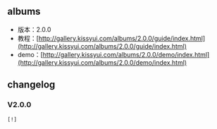 ## albums

* 版本：2.0.0
* 教程：[http://gallery.kissyui.com/albums/2.0.0/guide/index.html](http://gallery.kissyui.com/albums/2.0.0/guide/index.html)
* demo：[http://gallery.kissyui.com/albums/2.0.0/demo/index.html](http://gallery.kissyui.com/albums/2.0.0/demo/index.html)

## changelog

### V2.0.0

    [!]


